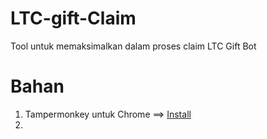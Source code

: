 # LTC-gift-Claim
Tool untuk memaksimalkan dalam proses claim LTC Gift Bot


# Bahan 
1. Tampermonkey untuk Chrome ==> <a href="https://chrome.google.com/webstore/detail/tampermonkey/dhdgffkkebhmkfjojejmpbldmpobfkfo" target="_blank" rel="nofollow">Install</a>
2.
